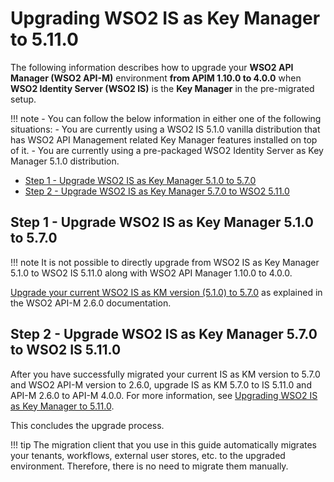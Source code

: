 # Upgrading WSO2 IS as Key Manager to 5.11.0

The following information describes how to upgrade your **WSO2 API Manager (WSO2 API-M)** environment **from APIM 1.10.0 to 4.0.0** when **WSO2 Identity Server (WSO2 IS)** is the **Key Manager** in the pre-migrated setup.

!!! note
    -   You can follow the below information in either one of the following situations:
        -   You are currently using a WSO2 IS 5.1.0 vanilla distribution that has WSO2 API Management related Key Manager features installed on top of it.
        -   You are currently using a pre-packaged WSO2 Identity Server as Key Manager 5.1.0 distribution.

-   [Step 1 - Upgrade WSO2 IS as Key Manager 5.1.0 to 5.7.0](#step-1-upgrade-5.1.0-to-5.7.0)
-   [Step 2 - Upgrade WSO2 IS as Key Manager 5.7.0 to WSO2 5.11.0](#step2-upgrade-5.7.0-to-5.11.0)

## Step 1 - Upgrade WSO2 IS as Key Manager 5.1.0 to 5.7.0

!!! note
    It is not possible to directly upgrade from WSO2 IS as Key Manager 5.1.0 to WSO2 IS 5.11.0 along with WSO2 API Manager 1.10.0 to 4.0.0.

[Upgrade your current WSO2 IS as KM version (5.1.0) to 5.7.0](https://docs.wso2.com/display/AM260/Upgrading+from+the+Previous+Release+when+WSO2+IS+is+the+Key+Manager#110) as explained in the WSO2 API-M 2.6.0 documentation.

## Step 2 - Upgrade WSO2 IS as Key Manager 5.7.0 to WSO2 IS 5.11.0

After you have successfully migrated your current IS as KM version to 5.7.0 and WSO2 API-M version to 2.6.0, upgrade IS as KM 5.7.0 to IS 5.11.0 and API-M 2.6.0 to API-M 4.0.0. For more information, see [Upgrading WSO2 IS as Key Manager to 5.11.0]({{base_path}}/install-and-setup/upgrading-wso2-is-as-key-manager/upgrading-from-is-km-570-to-is-5110/).

This concludes the upgrade process.

!!! tip
    The migration client that you use in this guide automatically migrates your tenants, workflows, external user stores, etc. to the upgraded environment. Therefore, there is no need to migrate them manually.

